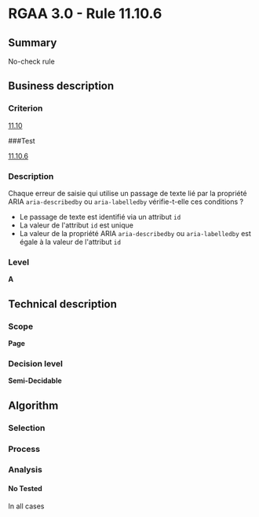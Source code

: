 # RGAA 3.0 -  Rule 11.10.6

## Summary

No-check rule

## Business description

### Criterion

[11.10](http://references.modernisation.gouv.fr/referentiel-technique-0#crit-11-10)

###Test

[11.10.6](http://disic.github.io/rgaa_referentiel_en/RGAA3.0_Criteria_English_version_v1.html#test-11-10-6)

### Description

Chaque erreur de saisie qui utilise un passage de texte li&eacute; par la propri&eacute;t&eacute; ARIA `aria-describedby` ou `aria-labelledby` v&eacute;rifie-t-elle ces conditions ? 
 
 * Le passage de texte est identifi&eacute; via un attribut `id` 
 * La valeur de l'attribut `id` est unique 
 * La valeur de la propri&eacute;t&eacute; ARIA `aria-describedby` ou `aria-labelledby` est &eacute;gale &agrave; la valeur de l'attribut `id` 


### Level

**A**

## Technical description

### Scope

**Page**

### Decision level

**Semi-Decidable**

## Algorithm

### Selection

### Process

### Analysis

#### No Tested 

In all cases

